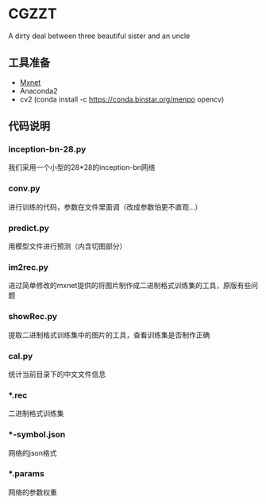 # CGZZT
A dirty deal between three beautiful sister and an uncle

## 工具准备

- [Mxnet](https://github.com/dmlc/mxnet/releases)
- Anaconda2
- cv2 (conda install -c https://conda.binstar.org/menpo opencv)

## 代码说明

### inception-bn-28.py

我们采用一个小型的28*28的inception-bn网络

### conv.py

进行训练的代码，参数在文件里面调（改成参数怕更不直观...）

### predict.py

用模型文件进行预测（内含切图部分）

### im2rec.py

进过简单修改的mxnet提供的将图片制作成二进制格式训练集的工具，原版有些问题

### showRec.py

提取二进制格式训练集中的图片的工具，查看训练集是否制作正确

### cal.py

统计当前目录下的中文文件信息

### *.rec

二进制格式训练集

### *-symbol.json

网络的json格式

### *.params

网络的参数权重
